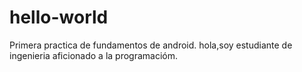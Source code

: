 # hello-world
Primera practica de fundamentos de android.
hola,soy estudiante de ingenieria aficionado a la programacióm.
